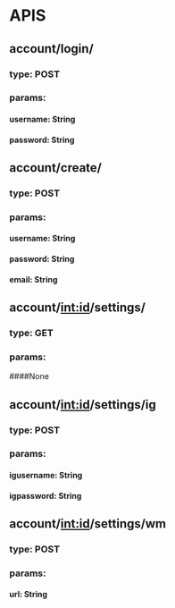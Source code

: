 # APIS

## account/login/
### type: POST
### params:
#### username: String
#### password: String

## account/create/
### type: POST
### params:
#### username: String
#### password: String
#### email: String

## account/<int:id>/settings/
### type: GET
### params:
####None

## account/<int:id>/settings/ig
### type: POST
### params:
#### igusername: String
#### igpassword: String

## account/<int:id>/settings/wm
### type: POST
### params:
#### url: String
